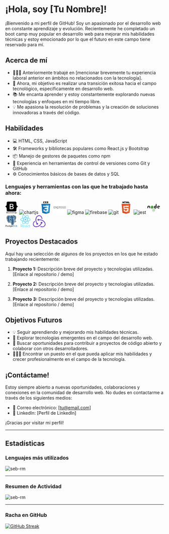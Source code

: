 # ¡Hola, soy [Tu Nombre]!

¡Bienvenido a mi perfil de GitHub! Soy un apasionado por el desarrollo web en constante aprendizaje y evolución. Recientemente he completado un boot camp muy popular en desarrollo web para mejorar mis habilidades técnicas y estoy emocionado por lo que el futuro en este campo tiene reservado para mí.

## Acerca de mí

- 👨🏻‍💻 Anteriormente trabajé en [mencionar brevemente tu experiencia laboral anterior en ámbitos no relacionados con la tecnología].
- 🚀 Ahora, mi objetivo es realizar una transición exitosa hacia el campo tecnológico, específicamente en desarrollo web.
- 📚 Me encanta aprender y estoy constantemente explorando nuevas tecnologías y enfoques en mi tiempo libre.
- 💡 Me apasiona la resolución de problemas y la creación de soluciones innovadoras a través del código.

## Habilidades

- 💻 HTML, CSS, JavaScript
- 🛠️ Frameworks y bibliotecas populares como React.js y Bootstrap
- 📦 Manejo de gestores de paquetes como npm
- 🔧 Experiencia en herramientas de control de versiones como Git y GitHub
- ⚙️ Conocimientos básicos de bases de datos y SQL

<h3 align="left">Lenguajes y herramientas con las que he trabajado hasta ahora:</h3>
<p align="left"> <img src="https://raw.githubusercontent.com/devicons/devicon/master/icons/bootstrap/bootstrap-plain-wordmark.svg" alt="bootstrap" width="40" height="40"/> <img src="https://www.chartjs.org/media/logo-title.svg" alt="chartjs" width="40" height="40"/> <img src="https://raw.githubusercontent.com/devicons/devicon/master/icons/css3/css3-original-wordmark.svg" alt="css3" width="40" height="40"/>   <img src="https://raw.githubusercontent.com/devicons/devicon/master/icons/express/express-original-wordmark.svg" alt="express" width="40" height="40"/> <img src="https://www.vectorlogo.zone/logos/figma/figma-icon.svg" alt="figma" width="40" height="40"/> <img src="https://www.vectorlogo.zone/logos/firebase/firebase-icon.svg" alt="firebase" width="40" height="40"/> <img src="https://www.vectorlogo.zone/logos/git-scm/git-scm-icon.svg" alt="git" width="40" height="40"/> <img src="https://raw.githubusercontent.com/devicons/devicon/master/icons/html5/html5-original-wordmark.svg" alt="html5" width="40" height="40"/> <img src="https://www.vectorlogo.zone/logos/jestjsio/jestjsio-icon.svg" alt="jest" width="40" height="40"/> <img src="https://raw.githubusercontent.com/devicons/devicon/master/icons/nodejs/nodejs-original-wordmark.svg" alt="nodejs" width="40" height="40"/> <img src="https://raw.githubusercontent.com/devicons/devicon/master/icons/postgresql/postgresql-original-wordmark.svg" alt="postgresql" width="40" height="40"/> <img src="https://raw.githubusercontent.com/devicons/devicon/master/icons/react/react-original-wordmark.svg" alt="react" width="40" height="40"/> <img src="https://raw.githubusercontent.com/devicons/devicon/master/icons/redux/redux-original.svg" alt="redux" width="40" height="40"/></p>


## Proyectos Destacados

Aquí hay una selección de algunos de los proyectos en los que he estado trabajando recientemente:

1. **Proyecto 1:** Descripción breve del proyecto y tecnologías utilizadas.
   [Enlace al repositorio / demo]

2. **Proyecto 2:** Descripción breve del proyecto y tecnologías utilizadas.
   [Enlace al repositorio / demo]

3. **Proyecto 3:** Descripción breve del proyecto y tecnologías utilizadas.
   [Enlace al repositorio / demo]

## Objetivos Futuros

- 💡 Seguir aprendiendo y mejorando mis habilidades técnicas.
- 🌱 Explorar tecnologías emergentes en el campo del desarrollo web.
- 💼 Buscar oportunidades para contribuir a proyectos de código abierto y colaborar con otros desarrolladores.
- 👨🏻‍💻 Encontrar un puesto en el que pueda aplicar mis habilidades y crecer profesionalmente en el campo de la tecnología.

## ¡Contáctame!

Estoy siempre abierto a nuevas oportunidades, colaboraciones y conexiones en la comunidad de desarrollo web. No dudes en contactarme a través de los siguientes medios:

- 📧 Correo electrónico: [tu@email.com]
- 💬 LinkedIn: [Perfil de LinkedIn]

¡Gracias por visitar mi perfil!

---

## Estadísticas

### Lenguajes más utilizados

<p align="left">
  <img src="https://github-readme-stats.vercel.app/api/top-langs/?username=seb-rm&theme=solarized-dark&show_icons=true&locale=es&hide_border=false&layout=compact&card_width=500" alt="seb-rm" />
</p>

---

### Resumen de Actividad

<p align="left">
  <img src="https://github-readme-stats.vercel.app/api?username=seb-rm&theme=solarized-dark&show_icons=true&hide_border=false&count_private=true&card_width=500" alt="seb-rm" />
</p>

---

### Racha en GitHub

[![GitHub Streak](https://github-readme-streak-stats.herokuapp.com?user=seb-rm&theme=solarized-dark&locale=es&date_format=j%20M%5B%20Y%5D&exclude_days=Sun%2CSat&card_width=500)](https://git.io/streak-stats)

